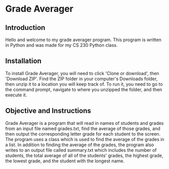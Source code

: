 # Grade Averager
## Introduction
Hello and welcome to my grade averager program. This program is written in Python and was made for my CS 230 Python class.
## Installation 
To install Grade Averager, you will need to click 'Clone or download', then 'Download ZIP'. Find the ZIP folder in your computer's Downloads folder, then unzip it to a location you will keep track of. To run it, you need to go to the command prompt, navigate to where you unzipped the folder, and then execute it.
## Objective and Instructions
Grade Averager is a program that will read in names of students and grades from an input file named grades.txt, find the average of those grades, and then output the corresponding letter grade for each student to the screen. The program uses a class which is used to find the average of the grades in a list. In addition to finding the average of the grades, the program also writes to an output file called summary.txt which includes the number of students, the total average of all of the students' grades, the highest grade, the lowest grade, and the student with the longest name.
